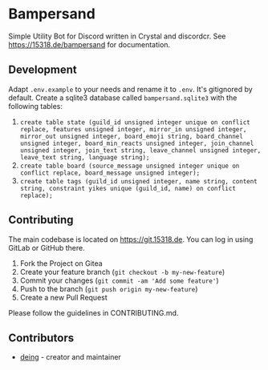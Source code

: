 # Bampersand

Simple Utility Bot for Discord written in Crystal and discordcr. See https://15318.de/bampersand for documentation.

## Development

Adapt `.env.example` to your needs and rename it to `.env`. It's gitignored by default. Create a sqlite3 database called `bampersand.sqlite3` with the following tables:  
 1. `create table state (guild_id unsigned integer unique on conflict replace, features unsigned integer, mirror_in unsigned integer, mirror_out unsigned integer, board_emoji string, board_channel unsigned integer, board_min_reacts unsigned integer, join_channel unsigned integer, join_text string, leave_channel unsigned integer, leave_text string, language string);`
 2. `create table board (source_message unsigned integer unique on conflict replace, board_message unsigned integer);`
 3. `create table tags (guild_id unsigned integer, name string, content string, constraint yikes unique (guild_id, name) on conflict replace);`

## Contributing

The main codebase is located on https://git.15318.de. You can log in using GitLab or GitHub there.

1. Fork the Project on Gitea
2. Create your feature branch (`git checkout -b my-new-feature`)
3. Commit your changes (`git commit -am 'Add some feature'`)
4. Push to the branch (`git push origin my-new-feature`)
5. Create a new Pull Request

Please follow the guidelines in CONTRIBUTING.md.

## Contributors

- [deing](https://gitlab.com/deing) - creator and maintainer
